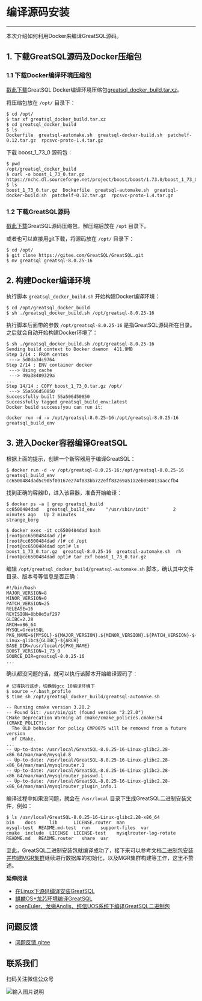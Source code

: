# 编译源码安装
---

本次介绍如何利用Docker来编译GreatSQL源码。

## 1. 下载GreatSQL源码及Docker压缩包

### 1.1 下载Docker编译环境压缩包

[戳此下载](https://product.greatdb.com/GreatSQL/greatsql_docker_build.tar.xz)GreatSQL Docker编译环境压缩包[greatsql_docker_build.tar.xz](https://product.greatdb.com/GreatSQL/greatsql_docker_build.tar.xz)。

将压缩包放在 `/opt/` 目录下：
```
$ cd /opt/
$ tar xf greatsql_docker_build.tar.xz
$ cd greatsql_docker_build
$ ls
Dockerfile  greatsql-automake.sh  greatsql-docker-build.sh  patchelf-0.12.tar.gz  rpcsvc-proto-1.4.tar.gz
```

下载 boost_1_73_0 源码包：
```
$ pwd
/opt/greatsql_docker_build
$ curl -o boost_1_73_0.tar.gz https://nchc.dl.sourceforge.net/project/boost/boost/1.73.0/boost_1_73_0.tar.gz
$ ls
boost_1_73_0.tar.gz  Dockerfile  greatsql-automake.sh  greatsql-docker-build.sh  patchelf-0.12.tar.gz  rpcsvc-proto-1.4.tar.gz
```

### 1.2 下载GreatSQL源码

[戳此下载](https://gitee.com/GreatSQL/GreatSQL/releases/)GreatSQL源码压缩包，解压缩后放在 `/opt` 目录下。

或者也可以直接用git下载，将源码放在 `/opt/` 目录下：
```
$ cd /opt/
$ git clone https://gitee.com/GreatSQL/GreatSQL.git
$ mv greatsql greatsql-8.0.25-16
```

## 2. 构建Docker编译环境

执行脚本 `greatsql_docker_build.sh` 开始构建Docker编译环境：
```
$ cd /opt/greatsql_docker_build
$ sh ./greatsql_docker_build.sh /opt/greatsql-8.0.25-16
```

执行脚本后面带的参数 `/opt/greatsql-8.0.25-16` 是指GreatSQL源码所在目录。
之后就会自动开始构建Docker环境了：
```
$ sh ./greatsql_docker_build.sh /opt/greatsql-8.0.25-16
Sending build context to Docker daemon  411.9MB
Step 1/14 : FROM centos
 ---> 5d0da3dc9764
Step 2/14 : ENV container docker
 ---> Using cache
 ---> 49a38409329a
...
Step 14/14 : COPY boost_1_73_0.tar.gz /opt/
 ---> 55a506d50850
Successfully built 55a506d50850
Successfully tagged greatsql_build_env:latest
Docker build success!you can run it:

docker run -d -v /opt/greatsql-8.0.25-16:/opt/greatsql-8.0.25-16 greatsql_build_env
```

## 3. 进入Docker容器编译GreatSQL

根据上面的提示，创建一个新容器用于编译GreatSQL：
```
$ docker run -d -v /opt/greatsql-8.0.25-16:/opt/greatsql-8.0.25-16 greatsql_build_env
cc6500484dad5c905f00167e274f833bb722eff83269a51a2eb058013aaccfb4
```

找到正确的容器ID，进入该容器，准备开始编译：
```
$ docker ps -a | grep greatsql_build
cc6500484dad   greatsql_build_env    "/usr/sbin/init"         2 minutes ago   Up 2 minutes                                           strange_borg

$ docker exec -it cc6500484dad bash
[root@cc6500484dad /]#
[root@cc6500484dad /]# cd /opt
[root@cc6500484dad opt]# ls
boost_1_73_0.tar.gz  greatsql-8.0.25-16  greatsql-automake.sh  rh
[root@cc6500484dad opt]# tar zxf boost_1_73_0.tar.gz
```

编辑 `/opt/greatsql_docker_build/greatsql-automake.sh` 脚本，确认其中文件目录、版本号等信息是否正确：
```
#!/bin/bash
MAJOR_VERSION=8
MINOR_VERSION=0
PATCH_VERSION=25
RELEASE=16
REVISION=8bb0e5af297
GLIBC=2.28
ARCH=x86_64
MYSQL=GreatSQL
PKG_NAME=${MYSQL}-${MAJOR_VERSION}.${MINOR_VERSION}.${PATCH_VERSION}-${RELEASE}-Linux-glibc${GLIBC}-${ARCH}
BASE_DIR=/usr/local/${PKG_NAME}
BOOST_VERSION=1_73_0
SOURCE_DIR=greatsql-8.0.25-16
...
```

确认都没问题的话，就可以执行该脚本开始编译源码了：
```
# 记得执行这步，切换到gcc 10编译环境下
$ source ~/.bash_profile
$ time sh /opt/greatsql_docker_build/greatsql-automake.sh

-- Running cmake version 3.20.2
-- Found Git: /usr/bin/git (found version "2.27.0")
CMake Deprecation Warning at cmake/cmake_policies.cmake:54 (CMAKE_POLICY):
  The OLD behavior for policy CMP0075 will be removed from a future version
  of CMake.
...
-- Up-to-date: /usr/local/GreatSQL-8.0.25-16-Linux-glibc2.28-x86_64/man/man8/mysqld.8
-- Up-to-date: /usr/local/GreatSQL-8.0.25-16-Linux-glibc2.28-x86_64/man/man1/mysqlrouter.1
-- Up-to-date: /usr/local/GreatSQL-8.0.25-16-Linux-glibc2.28-x86_64/man/man1/mysqlrouter_passwd.1
-- Up-to-date: /usr/local/GreatSQL-8.0.25-16-Linux-glibc2.28-x86_64/man/man1/mysqlrouter_plugin_info.1
```

编译过程中如果没问题，就会在 `/usr/local` 目录下生成GreatSQL二进制安装文件，例如：
```
$ ls /usr/local/GreatSQL-8.0.25-16-Linux-glibc2.28-x86_64
bin    docs     lib      LICENSE.router  man                     mysql-test  README.md-test  run    support-files  var
cmake  include  LICENSE  LICENSE-test    mysqlrouter-log-rotate  README.md   README.router   share  usr
```
至此，GreatSQL二进制安装包就编译成功了，接下来可以参考文档[二进制包安装并构建MGR集群](./4-3-install-with-tarball.md)继续进行数据库的初始化，以及MGR集群构建等工作，这里不赘述。

**延伸阅读**
- [在Linux下源码编译安装GreatSQL](https://gitee.com/GreatSQL/GreatSQL-Doc/blob/master/docs/build-greatsql-with-source.md)
- [麒麟OS+龙芯环境编译GreatSQL](https://gitee.com/GreatSQL/GreatSQL-Doc/blob/master/docs/build-greatsql-with-source-under-kylin-and-loongson.md)
- [openEuler、龙蜥Anolis、统信UOS系统下编译GreatSQL二进制包](https://gitee.com/GreatSQL/GreatSQL-Doc/blob/master/docs/build-greatsql-with-source-under-kylin-and-loongson.md)

**问题反馈**
---
- [问题反馈 gitee](https://gitee.com/GreatSQL/GreatSQL-Doc/issues)


**联系我们**
---

扫码关注微信公众号

![输入图片说明](https://images.gitee.com/uploads/images/2021/0802/141935_2ea2c196_8779455.jpeg "greatsql社区-wx-qrcode-0.5m.jpg")
